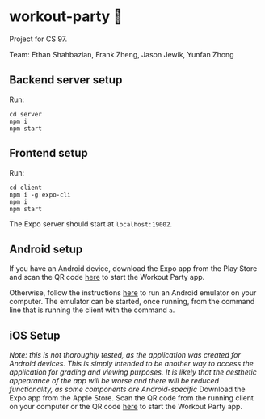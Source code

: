 # workout-party 🥳

Project for CS 97.

Team: Ethan Shahbazian, Frank Zheng, Jason Jewik, Yunfan Zhong

## Backend server setup

Run:

```
cd server
npm i
npm start
```

## Frontend setup

Run:

```
cd client
npm i -g expo-cli
npm i
npm start
```

The Expo server should start at `localhost:19002`.

## Android setup

If you have an Android device, download the Expo app from the Play Store and scan the QR code [here](https://expo.io/@franktzheng/workout-party) to start the Workout Party app.

Otherwise, follow the instructions [here](https://docs.expo.io/workflow/android-studio-emulator/) to run an Android emulator on your computer.
The emulator can be started, once running, from the command line that is running the client with the command `a`.

## iOS Setup

_Note: this is not thoroughly tested, as the application was created for Android devices. This is simply intended to be another way to access the application for grading and viewing purposes. It is likely that the aesthetic appearance of the app will be worse and there will be reduced functionality, as some components are Android-specific_
Download the Expo app from the Apple Store. Scan the QR code from the running client on your computer or the QR code [here](https://expo.io/@franktzheng/workout-party) to start the Workout Party app.
